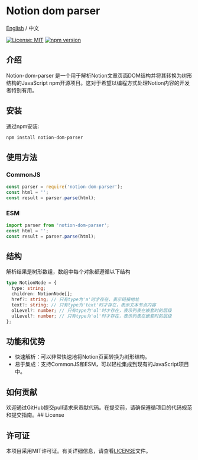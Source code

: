 # Notion dom parser

[English](https://github.com/zshnb/notion-dom-parser) / 中文

[![License: MIT](https://img.shields.io/badge/License-MIT-yellow.svg)](https://opensource.org/licenses/MIT)
[![npm version](https://badge.fury.io/js/notion-dom-parser.svg)](https://badge.fury.io/js/notion-dom-parser)

## 介绍

Notion-dom-parser 是一个用于解析Notion文章页面DOM结构并将其转换为树形结构的JavaScript npm开源项目。这对于希望以编程方式处理Notion内容的开发者特别有用。

## 安装

通过npm安装:

```bash
npm install notion-dom-parser
```

## 使用方法

### CommonJS

```javascript
const parser = require('notion-dom-parser');
const html = '';
const result = parser.parse(html);
```

### ESM

```javascript
import parser from 'notion-dom-parser';
const html = '';
const result = parser.parse(html);
```

## 结构

解析结果是树形数组，数组中每个对象都遵循以下结构

```typescript
type NotionNode = {
  type: string;
  children: NotionNode[];
  href?: string; // 只有type为'a'时才存在，表示链接地址
  text?: string; // 只有type为'text'时才存在，表示文本节点内容
  olLevel?: number; // 只有type为'ol'时才存在，表示列表在嵌套时的层级
  ulLevel?: number; // 只有type为'ul'时才存在，表示列表在嵌套时的层级
};
```

## 功能和优势

- 快速解析：可以非常快速地将Notion页面转换为树形结构。
- 易于集成：支持CommonJS和ESM，可以轻松集成到现有的JavaScript项目中。

## 如何贡献

欢迎通过GitHub提交pull请求来贡献代码。在提交前，请确保遵循项目的代码规范和提交指南。## License

## 许可证

本项目采用MIT许可证。有关详细信息，请查看[LICENSE](https://github.com/zshnb/notion-dom-parser/blob/main/LICENSE)文件。

